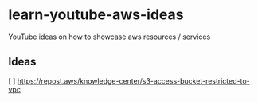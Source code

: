 # learn-youtube-aws-ideas
YouTube ideas on how to showcase aws resources / services 

## Ideas
[ ] https://repost.aws/knowledge-center/s3-access-bucket-restricted-to-vpc
